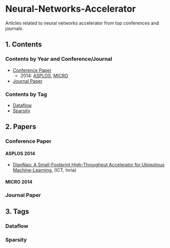 # Neural-Networks-Accelerator
Articles related to neural networks accelerator from top conferences and journals.

## 1. Contents

### Contents by Year and Conference/Journal

- [Conference Paper](#conference-paper)
    - 2014: [ASPLOS](#asplos-2014), [MICRO](#micro-2014)
- [Journal Paper](journal-paper)

### Contents by Tag

- [Dataflow](#dataflow)
- [Sparsity](#sparsity)

## 2. Papers

### Conference Paper

#### ASPLOS 2014

- [DianNao: A Small-Footprint High-Throughput Accelerator
for Ubiquitous Machine-Learning](/2014/ASPLOS/DianNao-A-Small-Footprint-High-Throughput-Accelerator/paper.md), (ICT, Inria)

#### MICRO 2014

### Journal Paper

## 3. Tags

### Dataflow

### Sparsity
